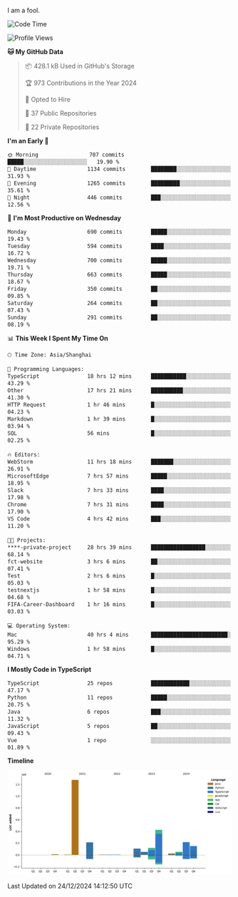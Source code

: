 I am a fool.

<!--START_SECTION:waka-->
![Code Time](http://img.shields.io/badge/Code%20Time-2%2C324%20hrs%2033%20mins-blue)

![Profile Views](http://img.shields.io/badge/Profile%20Views-3-blue)

**🐱 My GitHub Data** 

> 📦 428.1 kB Used in GitHub's Storage 
 > 
> 🏆 973 Contributions in the Year 2024
 > 
> 💼 Opted to Hire
 > 
> 📜 37 Public Repositories 
 > 
> 🔑 22 Private Repositories 
 > 
**I'm an Early 🐤** 

```text
🌞 Morning                707 commits         █████░░░░░░░░░░░░░░░░░░░░   19.90 % 
🌆 Daytime                1134 commits        ████████░░░░░░░░░░░░░░░░░   31.93 % 
🌃 Evening                1265 commits        █████████░░░░░░░░░░░░░░░░   35.61 % 
🌙 Night                  446 commits         ███░░░░░░░░░░░░░░░░░░░░░░   12.56 % 
```
📅 **I'm Most Productive on Wednesday** 

```text
Monday                   690 commits         █████░░░░░░░░░░░░░░░░░░░░   19.43 % 
Tuesday                  594 commits         ████░░░░░░░░░░░░░░░░░░░░░   16.72 % 
Wednesday                700 commits         █████░░░░░░░░░░░░░░░░░░░░   19.71 % 
Thursday                 663 commits         █████░░░░░░░░░░░░░░░░░░░░   18.67 % 
Friday                   350 commits         ██░░░░░░░░░░░░░░░░░░░░░░░   09.85 % 
Saturday                 264 commits         ██░░░░░░░░░░░░░░░░░░░░░░░   07.43 % 
Sunday                   291 commits         ██░░░░░░░░░░░░░░░░░░░░░░░   08.19 % 
```


📊 **This Week I Spent My Time On** 

```text
🕑︎ Time Zone: Asia/Shanghai

💬 Programming Languages: 
TypeScript               18 hrs 12 mins      ███████████░░░░░░░░░░░░░░   43.29 % 
Other                    17 hrs 21 mins      ██████████░░░░░░░░░░░░░░░   41.30 % 
HTTP Request             1 hr 46 mins        █░░░░░░░░░░░░░░░░░░░░░░░░   04.23 % 
Markdown                 1 hr 39 mins        █░░░░░░░░░░░░░░░░░░░░░░░░   03.94 % 
SQL                      56 mins             █░░░░░░░░░░░░░░░░░░░░░░░░   02.25 % 

🔥 Editors: 
WebStorm                 11 hrs 18 mins      ███████░░░░░░░░░░░░░░░░░░   26.91 % 
MicrosoftEdge            7 hrs 57 mins       █████░░░░░░░░░░░░░░░░░░░░   18.95 % 
Slack                    7 hrs 33 mins       ████░░░░░░░░░░░░░░░░░░░░░   17.98 % 
Chrome                   7 hrs 31 mins       ████░░░░░░░░░░░░░░░░░░░░░   17.90 % 
VS Code                  4 hrs 42 mins       ███░░░░░░░░░░░░░░░░░░░░░░   11.20 % 

🐱‍💻 Projects: 
****-private-project     28 hrs 39 mins      █████████████████░░░░░░░░   68.14 % 
fct-website              3 hrs 6 mins        ██░░░░░░░░░░░░░░░░░░░░░░░   07.41 % 
Test                     2 hrs 6 mins        █░░░░░░░░░░░░░░░░░░░░░░░░   05.03 % 
testnextjs               1 hr 58 mins        █░░░░░░░░░░░░░░░░░░░░░░░░   04.68 % 
FIFA-Career-Dashboard    1 hr 16 mins        █░░░░░░░░░░░░░░░░░░░░░░░░   03.03 % 

💻 Operating System: 
Mac                      40 hrs 4 mins       ████████████████████████░   95.29 % 
Windows                  1 hr 58 mins        █░░░░░░░░░░░░░░░░░░░░░░░░   04.71 % 
```

**I Mostly Code in TypeScript** 

```text
TypeScript               25 repos            ████████████░░░░░░░░░░░░░   47.17 % 
Python                   11 repos            █████░░░░░░░░░░░░░░░░░░░░   20.75 % 
Java                     6 repos             ███░░░░░░░░░░░░░░░░░░░░░░   11.32 % 
JavaScript               5 repos             ██░░░░░░░░░░░░░░░░░░░░░░░   09.43 % 
Vue                      1 repo              ░░░░░░░░░░░░░░░░░░░░░░░░░   01.89 % 
```



**Timeline**

![Lines of Code chart](https://raw.githubusercontent.com/VeejaLiu/VeejaLiu/master/assets/bar_graph.png)


 Last Updated on 24/12/2024 14:12:50 UTC
<!--END_SECTION:waka-->

